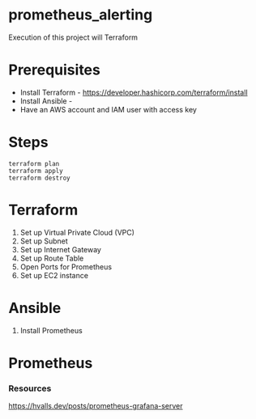 # prometheus_alerting
Execution of this project will
Terraform

# Prerequisites

- Install Terraform - https://developer.hashicorp.com/terraform/install
- Install Ansible - 
- Have an AWS account and IAM user with access key

# Steps

```
terraform plan
terraform apply
terraform destroy
```


# Terraform
1. Set up Virtual Private Cloud (VPC)
2. Set up Subnet
3. Set up Internet Gateway
4. Set up Route Table
5. Open Ports for Prometheus
6. Set up EC2 instance

# Ansible
1. Install Prometheus

# Prometheus

### Resources
https://hvalls.dev/posts/prometheus-grafana-server